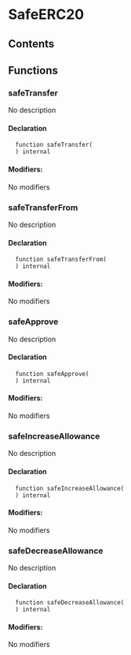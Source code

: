 # SafeERC20





## Contents
<!-- START doctoc -->
<!-- END doctoc -->




## Functions

### safeTransfer
No description


#### Declaration
```solidity
  function safeTransfer(
  ) internal
```

#### Modifiers:
No modifiers



### safeTransferFrom
No description


#### Declaration
```solidity
  function safeTransferFrom(
  ) internal
```

#### Modifiers:
No modifiers



### safeApprove
No description


#### Declaration
```solidity
  function safeApprove(
  ) internal
```

#### Modifiers:
No modifiers



### safeIncreaseAllowance
No description


#### Declaration
```solidity
  function safeIncreaseAllowance(
  ) internal
```

#### Modifiers:
No modifiers



### safeDecreaseAllowance
No description


#### Declaration
```solidity
  function safeDecreaseAllowance(
  ) internal
```

#### Modifiers:
No modifiers





